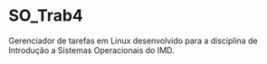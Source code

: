 # SO_Trab4

Gerenciador de tarefas em Linux desenvolvido para a disciplina de Introdução a Sistemas Operacionais do IMD. 
